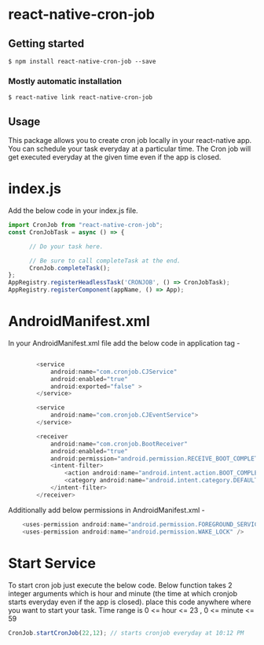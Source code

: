 # react-native-cron-job

## Getting started

`$ npm install react-native-cron-job --save`

### Mostly automatic installation

`$ react-native link react-native-cron-job`

## Usage

This package allows you to create cron job locally in your react-native app. You can schedule your task everyday at a particular time. The Cron job will get executed everyday at the given time even if the app is closed.

# index.js
Add the below code in your index.js file.

```javascript
import CronJob from "react-native-cron-job";
const CronJobTask = async () => {

      // Do your task here.

      // Be sure to call completeTask at the end.
      CronJob.completeTask();
};
AppRegistry.registerHeadlessTask('CRONJOB', () => CronJobTask);
AppRegistry.registerComponent(appName, () => App);
```



# AndroidManifest.xml

In your AndroidManifest.xml file add the below code in application tag -
```javascript

        <service
            android:name="com.cronjob.CJService"
            android:enabled="true"
            android:exported="false" >
        </service>

        <service
            android:name="com.cronjob.CJEventService">
        </service>

        <receiver
            android:name="com.cronjob.BootReceiver"
            android:enabled="true"
            android:permission="android.permission.RECEIVE_BOOT_COMPLETED">
            <intent-filter>
                <action android:name="android.intent.action.BOOT_COMPLETED" />
                <category android:name="android.intent.category.DEFAULT" />
            </intent-filter>
        </receiver>

```

Additionally add below permissions in AndroidManifest.xml - 
```javascript
    <uses-permission android:name="android.permission.FOREGROUND_SERVICE" />
    <uses-permission android:name="android.permission.WAKE_LOCK" />
```


# Start Service
To start cron job just execute the below code. Below function takes 2 integer arguments which is hour and minute (the time at which cronjob starts everyday even if the app is closed).
place this code anywhere where you want to start your task.
Time range is 0 <= hour <= 23  ,  0 <= minute <= 59 

```javascript
CronJob.startCronJob(22,12); // starts cronjob everyday at 10:12 PM
```
